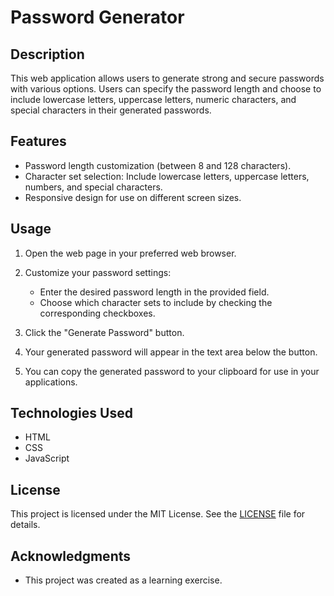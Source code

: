 # Password Generator

## Description

This web application allows users to generate strong and secure passwords with various options. Users can specify the password length and choose to include lowercase letters, uppercase letters, numeric characters, and special characters in their generated passwords.

## Features

- Password length customization (between 8 and 128 characters).
- Character set selection: Include lowercase letters, uppercase letters, numbers, and special characters.
- Responsive design for use on different screen sizes.

## Usage

1. Open the web page in your preferred web browser.

2. Customize your password settings:
   - Enter the desired password length in the provided field.
   - Choose which character sets to include by checking the corresponding checkboxes.

3. Click the "Generate Password" button.

4. Your generated password will appear in the text area below the button.

5. You can copy the generated password to your clipboard for use in your applications.

## Technologies Used

- HTML
- CSS
- JavaScript

## License

This project is licensed under the MIT License. See the [LICENSE](LICENSE) file for details.

## Acknowledgments

- This project was created as a learning exercise.

